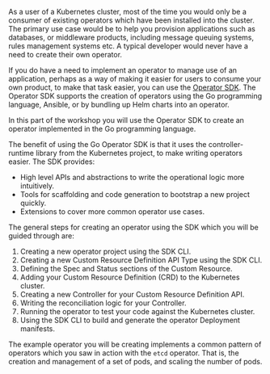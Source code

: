 As a user of a Kubernetes cluster, most of the time you would only be a consumer of existing operators which have been installed into the cluster. The primary use case would be to help you provision applications such as databases, or middleware products, including message queuing systems, rules management systems etc. A typical developer would never have a need to create their own operator.

If you do have a need to implement an operator to manage use of an application, perhaps as a way of making it easier for users to consume your own product, to make that task easier, you can use the [Operator SDK](https://github.com/operator-framework/operator-sdk). The Operator SDK supports the creation of operators using the Go programming language, Ansible, or by bundling up Helm charts into an operator.

In this part of the workshop you will use the Operator SDK to create an operator implemented in the Go programming language.

The benefit of using the Go Operator SDK is that it uses the controller-runtime library from the Kubernetes project, to make writing operators easier. The SDK provides:

* High level APIs and abstractions to write the operational logic more intuitively.
* Tools for scaffolding and code generation to bootstrap a new project quickly.
* Extensions to cover more common operator use cases.

The general steps for creating an operator using the SDK which you will be guided through are:

1. Creating a new operator project using the SDK CLI.
2. Creating a new Custom Resource Definition API Type using the SDK CLI.
3. Defining the Spec and Status sections of the Custom Resource.
4. Adding your Custom Resource Definition (CRD) to the Kubernetes cluster.
5. Creating a new Controller for your Custom Resource Definition API.
6. Writing the reconciliation logic for your Controller.
7. Running the operator to test your code against the Kubernetes cluster.
8. Using the SDK CLI to build and generate the operator Deployment manifests.

The example operator you will be creating implements a common pattern of operators which you saw in action with the `etcd` operator. That is, the creation and management of a set of pods, and scaling the number of pods.
